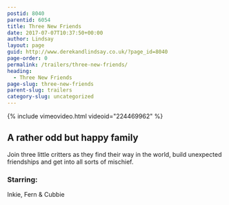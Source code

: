 ```yaml
---
postid: 8040
parentid: 6054
title: Three New Friends
date: 2017-07-07T10:37:50+00:00
author: Lindsay
layout: page
guid: http://www.derekandlindsay.co.uk/?page_id=8040
page-order: 0
permalink: /trailers/three-new-friends/
heading:
  - Three New Friends
page-slug: three-new-friends
parent-slug: trailers
category-slug: uncategorized
---
```

<!--more-->{% include vimeovideo.html videoid="224469962" %}

## A rather odd but happy family

Join three little critters as they find their way in the world, build unexpected friendships and get into all sorts of mischief.

### Starring:

Inkie, Fern & Cubbie